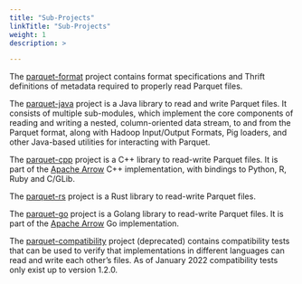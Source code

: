 ```yaml
---
title: "Sub-Projects"
linkTitle: "Sub-Projects"
weight: 1
description: >

---
```


The [parquet-format](https://github.com/apache/parquet-format) project contains format specifications and Thrift definitions of metadata required to properly read Parquet files.

The [parquet-java](https://github.com/apache/parquet-java) project is a Java library to read and write Parquet files. It consists of multiple sub-modules, which implement the core components of reading and writing a nested, column-oriented data stream, to and from the Parquet format, along with Hadoop Input/Output Formats, Pig loaders, and other Java-based utilities for interacting with Parquet.

The [parquet-cpp](https://arrow.apache.org/docs/cpp/parquet.html) project is a C++ library to read-write Parquet files. It is part of the [Apache Arrow](https://arrow.apache.org/) C++ implementation, with bindings to Python, R, Ruby and C/GLib.

The [parquet-rs](https://github.com/apache/arrow-rs/tree/main/parquet) project is a Rust library to read-write Parquet files.

The [parquet-go](https://github.com/apache/arrow-go/tree/main/parquet) project is a Golang library to read-write Parquet files. It is part of the [Apache Arrow](https://arrow.apache.org/) Go implementation.

The [parquet-compatibility](https://github.com/Parquet/parquet-compatibility) project (deprecated) contains compatibility tests that can be used to verify that implementations in different languages can read and write each other’s files. As of January 2022 compatibility tests only exist up to version 1.2.0.
